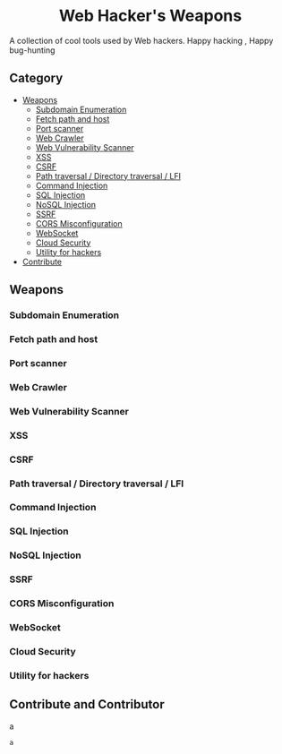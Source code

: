 <h1 align="center">
  <br>
  <a href=""><img src="" alt=""></a>
  <br>
  Web Hacker's Weapons
  <br>
</h1>
A collection of cool tools used by Web hackers. Happy hacking , Happy bug-hunting

## Category
- [Weapons](#weapons)
  - [Subdomain Enumeration](#subdomain-enumeration)
  - [Fetch path and host](#fetch-path-and-host)
  - [Port scanner](#port-scanner)
  - [Web Crawler](#web-crawler)
  - [Web Vulnerability Scanner](#web-vulnerability-scanner)
  - [XSS](#xss)
  - [CSRF](#csrf) 
  - [Path traversal / Directory traversal / LFI](#path-traversal--directory-traversal--lfi)
  - [Command Injection](#command-injection)
  - [SQL Injection](#sql-injection)
  - [NoSQL Injection](#nosql-injection)
  - [SSRF](#ssrf)
  - [CORS Misconfiguration](#cors-misconfiguration)
  - [WebSocket](#websocket)
  - [Cloud Security](#cloud-security-awsazuregcp)
  - [Utility for hackers](#utility-for-hackers)
- [Contribute](#contribute)

## Weapons
### Subdomain Enumeration
### Fetch path and host
### Port scanner
### Web Crawler
### Web Vulnerability Scanner
### XSS
### CSRF 
### Path traversal / Directory traversal / LFI
### Command Injection
### SQL Injection
### NoSQL Injection
### SSRF
### CORS Misconfiguration
### WebSocket
### Cloud Security
### Utility for hackers
## Contribute and Contributor
a
```
a
```
